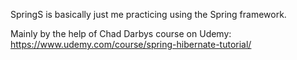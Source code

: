 SpringS is basically just me practicing using the Spring framework.

Mainly by the help of Chad Darbys course on Udemy:
https://www.udemy.com/course/spring-hibernate-tutorial/
